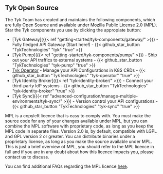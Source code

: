 ---
---

## Tyk Open Source 

The Tyk Team has created and maintains the following components, which are fully Open Source and available under Mozilla Public License 2.0 (MPL). Star the Tyk components you use by clicking the appropiate button:

* [Tyk Gateway]({{< ref "getting-started/tyk-components/gateway/" >}}) - Fully fledged API Gateway (Start here!) - {{< github_star_button "TykTechnologies" "tyk" "true" >}}
* [Tyk Pump]({{< ref "getting-started/tyk-components/pump/" >}}) - Ship out your API traffics to external systems - {{< github_star_button "TykTechnologies" "tyk-pump" "true" >}}
* [Tyk Operator](https://github.com/TykTechnologies/tyk-operator) - Manage your API Configurations in K8S CRDs - {{< github_star_button "TykTechnologies" "tyk-operator" "true" >}}
* [Tyk Identity Broker]({{< ref "tyk-identity-broker/" >}}) - Connect your third-party IdP systems - {{< github_star_button "TykTechnologies" "tyk-identity-broker" "true" >}}
* [Tyk Sync]({{< ref "advanced-configuration/manage-multiple-environments/tyk-sync/" >}}) - Version control your API configurations - {{< github_star_button "TykTechnologies" "tyk-sync" "true" >}}

MPL is a copyleft licence that is easy to comply with. You must make the source code for any of your changes available under MPL, but you can combine the MPL software with proprietary code, as long as you keep the MPL code in separate files. Version 2.0 is, by default, compatible with LGPL and GPL version 2 or greater. You can distribute binaries under a proprietary license, as long as you make the source available under MPL. This is just a brief overview of MPL, you should refer to the MPL licence in full and if you are in any doubt about how this licence impacts you, please contact us to discuss.

You can find additional FAQs regarding the MPL licence [here](https://www.mozilla.org/en-US/MPL/2.0/FAQ/).